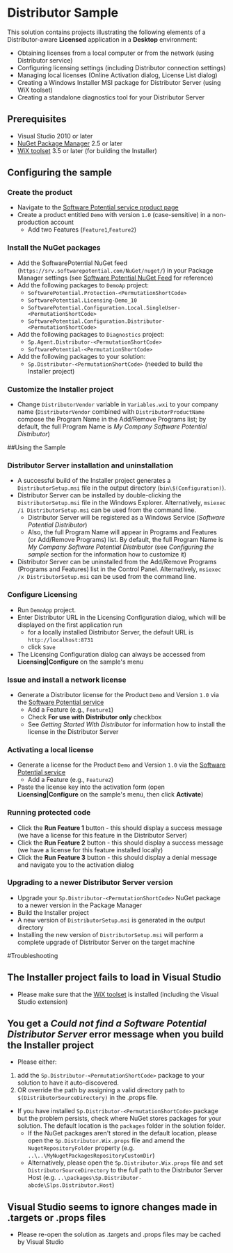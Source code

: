 # Distributor Sample
This solution contains projects illustrating the following elements of a Distributor-aware **Licensed** application in a **Desktop** environment:

* Obtaining licenses from a local computer or from the network (using Distributor service)
* Configuring licensing settings (including Distributor connection settings)
* Managing local licenses (Online Activation dialog, License List dialog)
* Creating a Windows Installer MSI package for Distributor Server (using WiX toolset)
* Creating a standalone diagnostics tool for your Distributor Server

## Prerequisites
* Visual Studio 2010 or later
* [NuGet Package Manager](http://visualstudiogallery.msdn.microsoft.com/27077b70-9dad-4c64-adcf-c7cf6bc9970c) 2.5 or later
* [WiX toolset](http://wixtoolset.org) 3.5 or later (for building the Installer)

## Configuring the sample
### Create the product

* Navigate to the [Software Potential service product page](https://srv.softwarepotential.com/Products.aspx)
* Create a product entitled `Demo` with version `1.0` (case-sensitive) in a non-production account
  * Add two Features (`Feature1`,`Feature2`)

### Install the NuGet packages
* Add the SoftwarePotential NuGet feed (`https://srv.softwarepotential.com/NuGet/nuget/`) in your Package Manager settings (see [Software Potential NuGet Feed](http://docs.softwarepotential.com/Adding-SoftwarePotential-NuGet-Feed.html) for reference)
* Add the following packages to `DemoAp` project:
	-	`SoftwarePotential.Protection-<PermutationShortCode>`
	-	`SoftwarePotential.Licensing-Demo_10`
	-	`SoftwarePotential.Configuration.Local.SingleUser-<PermutationShortCode>`
	-	`SoftwarePotential.Configuration.Distributor-<PermutationShortCode>`
* Add the following packages to `Diagnostics` project:
	-	`Sp.Agent.Distributor-<PermutationShortCode>`
	-	`SoftwarePotential-<PermutationShortCode>`
* Add the following packages to your solution:
	- `Sp.Distributor-<PermutationShortCode>` (needed to build the Installer project)
### Customize the Installer project
* Change `DistributorVendor` variable in `Variables.wxi` to your company name (`DistributorVendor` combined with `DistributorProductName` compose the Program Name in the Add/Remove Programs list; by default, the full Program Name is _My Company Software Potential Distributor_)

##Using the Sample

### Distributor Server installation and uninstallation
* A successful build of the Installer project generates a `DistributorSetup.msi` file in the output directory (`bin\$(Configuration)`).
* Distributor Server can be installed by double-clicking the `DistributorSetup.msi` file in the Windows Explorer. Alternatively, `msiexec /i DistributorSetup.msi` can be used from the command line.
    - Distributor Server will be registered as a Windows Service (_Software Potential Distributor_)
    - Also, the full Program Name will appear in Programs and Features (or Add/Remove Programs) list. By default, the full Program Name is _My Company Software Potential Distributor_ (see _Configuring the sample_ section for the information how to customize it)
* Distributor Server can be uninstalled from the Add/Remove Programs (Programs and Features) list in the Control Panel. Alternatively, `msiexec /x DistributorSetup.msi` can be used from the command line.

### Configure Licensing
* Run `DemoApp` project.
* Enter Distributor URL in the Licensing Configuration dialog, which will be displayed on the first application run
	-	for a locally installed Distributor Server, the default URL is `http://localhost:8731`
	-	click `Save`
* The Licensing Configuration dialog can always be accessed from **Licensing|Configure** on the sample's menu

### Issue and install a network license
* Generate a Distributor license for the Product `Demo` and Version `1.0` via the [Software Potential service](https://srv.softwarepotential.com/Issue.aspx?IssueType=new) 
   * Add a Feature (e.g., `Feature1`)
   * Check **For use with Distributor only** checkbox
   * See _Getting Started With Distributor_ for information how to install the license in the Distributor Server

### Activating a local license
* Generate a license for the Product `Demo` and Version `1.0` via the [Software Potential service](https://srv.softwarepotential.com/Issue.aspx?IssueType=new) 
  * Add a Feature (e.g., `Feature2`)
* Paste the license key into the activation form (open **Licensing|Configure** on the sample's menu, then click **Activate**)

### Running protected code
* Click the **Run Feature 1** button - this should display a success message (we have a license for this feature in the Distributor Server)
* Click the **Run Feature 2** button - this should display a success message (we have a license for this feature installed locally)
* Click the **Run Feature 3** button - this should display a denial message and navigate you to the activation dialog

### Upgrading to a newer Distributor Server version
* Upgrade your `Sp.Distributor-<PermutationShortCode>` NuGet package to a newer version in the Package Manager
* Build the Installer project
* A new version of `DistributorSetup.msi` is generated in the output directory
* Installing the new version of `DistributorSetup.msi` will perform a complete upgrade of Distributor Server on the target machine

#Troubleshooting
## The Installer project fails to load in Visual Studio
* Please make sure that the [WiX toolset](http://wixtoolset.org) is installed (including the Visual Studio extension)

## You get a _Could not find a Software Potential Distributor Server_ error message when you build the Installer project
* Please either:
 1. add the `Sp.Distributor-<PermutationShortCode>` package to your solution to have it auto-discovered.
 2. OR override the path by assigning a valid directory path to `$(DistributorSourceDirectory)` in the .props file.
* If you have installed `Sp.Distributor-<PermutationShortCode>` package but the problem persists, check where NuGet stores packages for your solution. The default location is the `packages` folder in the solution folder. 
    - If the NuGet packages aren't stored in the default location, please open the `Sp.Distributor.Wix.props` file and amend the `NugetRepositoryFolder` property (e.g. `..\..\MyNugetPackagesRepositoryCustomDir`)
    -  Alternatively, please open the `Sp.Distributor.Wix.props` file and set `DistributorSourceDirectory` to the full path to the Distributor Server Host (e.g. `..\packages\Sp.Distributor-abcde\Slps.Distributor.Host`)

## Visual Studio seems to ignore changes made in .targets or .props files
* Please re-open the solution as .targets and .props files may be cached by Visual Studio

